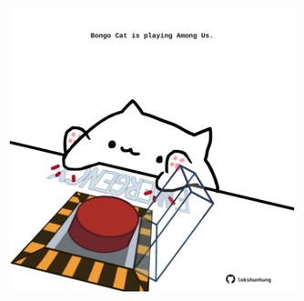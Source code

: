 <!-- built at 29/09/2025, 14:00:30 UTC -->
<p align="center">
  <img width="500" height="500" src="./ReadmeImage.svg">
</p>
